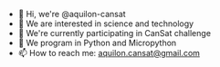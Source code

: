 - 👋 Hi, we're @aquilon-cansat
- 👀 We are interested in science and technology
- 🌱 We're currently participating in CanSat challenge
- 💞️ We program in Python and Micropython
- 📫 How to reach me: aquilon.cansat@gmail.com

<!---
aquilon-cansat/aquilon-cansat is a ✨ special ✨ repository because its `README.md` (this file) appears on your GitHub profile.
You can click the Preview link to take a look at your changes.
--->
